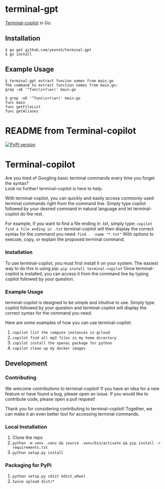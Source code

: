 # terminal-gpt

[Terminal-copilot](https://github.com/Methexis-Inc/terminal-copilot) in Go.

## Installation

```
$ go get github.com/yeonsh/terminal-gpt
$ go install
```

## Example Usage

```
$ terminal-gpt extract funcion names from main.go
The command to extract function names from main.go: 
grep -oE '^func\s+(\w+)' main.go

$ grep -oE '^func\s+(\w+)' main.go
func main
func getFileList
func getAliases
```


# README from Terminal-copilot

[![PyPI version](https://badge.fury.io/py/terminal-copilot.svg)](https://badge.fury.io/py/terminal-copilot)

# Terminal-copilot
Are you tired of Googling basic terminal commands every time you forget the syntax?  
Look no further! terminal-copilot is here to help.

With terminal-copilot, you can quickly and easily access commonly used terminal commands right from the command line. Simply type copilot followed by your desired command in natural language and let terminal-copilot do the rest.

For example, if you want to find a file ending in .txt, simply type:
```copilot find a file ending in .txt```
terminal-copilot will then display the correct syntax for the command you need:
```find . -name "*.txt"```
With options to execute, copy, or explain the proposed terminal command.

### Installation
To use terminal-copilot, you must first install it on your system. The easiest way to do this is using pip:
```pip install terminal-copilot```
Once terminal-copilot is installed, you can access it from the command line by typing copilot followed by your question.
### Example Usage
terminal-copilot is designed to be simple and intuitive to use. Simply type copilot followed by your question and terminal-copilot will display the correct syntax for the command you need.

Here are some examples of how you can use terminal-copilot:

1. `copilot list the compute instances in gcloud`
2. `copilot find all mp3 files in my home directory`
3. `copilot install the openai package for python`
4. `copilot clean up my docker images`

## Development
### Contributing
We welcome contributions to terminal-copilot! If you have an idea for a new feature or have found a bug, please open an issue. If you would like to contribute code, please open a pull request!

Thank you for considering contributing to terminal-copilot! Together, we can make it an even better tool for accessing terminal commands.

### Local Installation
1. Clone the repo
2. `python -m venv .venv && source .venv/bin/activate && pip install -r requirements.txt`
3. `python setup.py install`

### Packaging for PyPi
1. `python setup.py sdist bdist_wheel`
2. `twine upload dist/*`